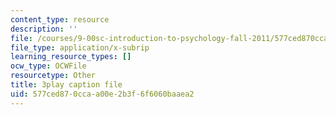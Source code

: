 ```yaml
---
content_type: resource
description: ''
file: /courses/9-00sc-introduction-to-psychology-fall-2011/577ced870ccaa00e2b3f6f6060baaea2_vf1U3Nt3HQk.srt
file_type: application/x-subrip
learning_resource_types: []
ocw_type: OCWFile
resourcetype: Other
title: 3play caption file
uid: 577ced87-0cca-a00e-2b3f-6f6060baaea2
---
```

